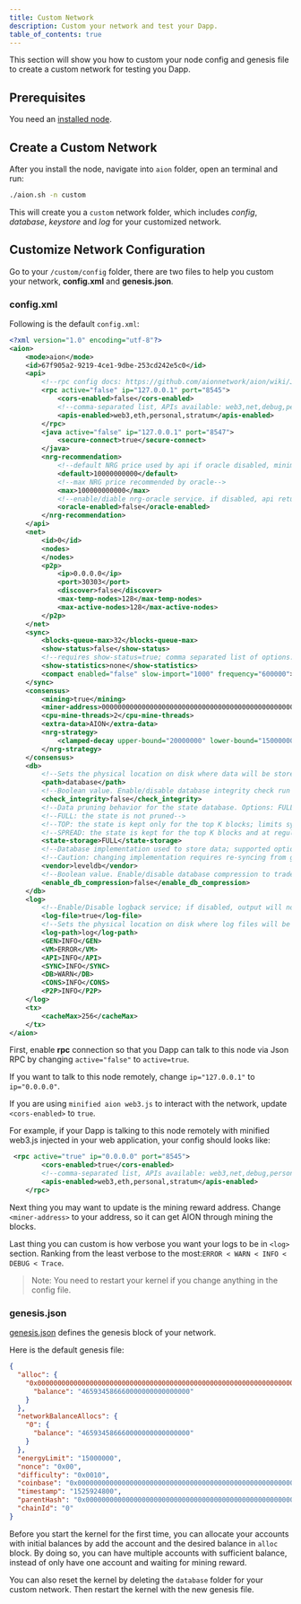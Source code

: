 ```yaml
---
title: Custom Network
description: Custom your network and test your Dapp.
table_of_contents: true
---
```


This section will show you how to custom your node config and genesis file to create a custom network for testing you Dapp.

## Prerequisites

You need an [installed node](/developers/nodes/java/install/).

## Create a Custom Network

After you install the node, navigate into `aion` folder, open an terminal and run:

```sh
./aion.sh -n custom
```

This will create you a `custom` network folder, which includes *config*, *database*, *keystore* and *log* for your customized network.

## Customize Network Configuration

Go to your `/custom/config` folder, there are two files to help you custom your network, **config.xml** and **genesis.json**.

### config.xml

Following is the default `config.xml`:

```xml
<?xml version="1.0" encoding="utf-8"?>
<aion>
	<mode>aion</mode>
	<id>67f905a2-9219-4ce1-9dbe-253cd242e5c0</id>
	<api>
		<!--rpc config docs: https://github.com/aionnetwork/aion/wiki/JSON-RPC-API-Docs-->
		<rpc active="false" ip="127.0.0.1" port="8545">
			<cors-enabled>false</cors-enabled>
			<!--comma-separated list, APIs available: web3,net,debug,personal,eth,stratum-->
			<apis-enabled>web3,eth,personal,stratum</apis-enabled>
		</rpc>
		<java active="false" ip="127.0.0.1" port="8547">
			<secure-connect>true</secure-connect>
		</java>
		<nrg-recommendation>
			<!--default NRG price used by api if oracle disabled, minimum price recommended by oracle-->
			<default>10000000000</default>
			<!--max NRG price recommended by oracle-->
			<max>100000000000</max>
			<!--enable/diable nrg-oracle service. if disabled, api returns default NRG price if asked for nrgPrice-->
			<oracle-enabled>false</oracle-enabled>
		</nrg-recommendation>
	</api>
	<net>
		<id>0</id>
		<nodes>
		</nodes>
		<p2p>
			<ip>0.0.0.0</ip>
			<port>30303</port>
			<discover>false</discover>
			<max-temp-nodes>128</max-temp-nodes>
			<max-active-nodes>128</max-active-nodes>
		</p2p>
	</net>
	<sync>
		<blocks-queue-max>32</blocks-queue-max>
		<show-status>false</show-status>
		<!--requires show-status=true; comma separated list of options: [all, peer_states, requests, seeds, leeches, responses, none]-->
		<show-statistics>none</show-statistics>
		<compact enabled="false" slow-import="1000" frequency="600000"></compact>
	</sync>
	<consensus>
		<mining>true</mining>
		<miner-address>0000000000000000000000000000000000000000000000000000000000000000</miner-address>
		<cpu-mine-threads>2</cpu-mine-threads>
		<extra-data>AION</extra-data>
		<nrg-strategy>
			<clamped-decay upper-bound="20000000" lower-bound="15000000"></clamped-decay>
		</nrg-strategy>
	</consensus>
	<db>
		<!--Sets the physical location on disk where data will be stored.-->
		<path>database</path>
		<!--Boolean value. Enable/disable database integrity check run at startup.-->
		<check_integrity>false</check_integrity>
		<!--Data pruning behavior for the state database. Options: FULL, TOP, SPREAD.-->
		<!--FULL: the state is not pruned-->
		<!--TOP: the state is kept only for the top K blocks; limits sync to branching only within the stored blocks-->
		<!--SPREAD: the state is kept for the top K blocks and at regular block intervals-->
		<state-storage>FULL</state-storage>
		<!--Database implementation used to store data; supported options: leveldb, h2, rocksdb.-->
		<!--Caution: changing implementation requires re-syncing from genesis!-->
		<vendor>leveldb</vendor>
		<!--Boolean value. Enable/disable database compression to trade storage space for execution time.-->
		<enable_db_compression>false</enable_db_compression>
	</db>
	<log>
		<!--Enable/Disable logback service; if disabled, output will not be logged.-->
		<log-file>true</log-file>
		<!--Sets the physical location on disk where log files will be stored.-->
		<log-path>log</log-path>
		<GEN>INFO</GEN>
		<VM>ERROR</VM>
		<API>INFO</API>
		<SYNC>INFO</SYNC>
		<DB>WARN</DB>
		<CONS>INFO</CONS>
		<P2P>INFO</P2P>
	</log>
	<tx>
		<cacheMax>256</cacheMax>
	</tx>
</aion>
```

First, enable **rpc** connection so that you Dapp can talk to this node via Json RPC by changing `active="false"` to `active=true`.

If you want to talk to this node remotely, change `ip="127.0.0.1"` to `ip="0.0.0.0"`.

If you are using `minified aion web3.js` to interact with the network, update `<cors-enabled>` to `true`.

For example, if your Dapp is talking to this node remotely with minified web3.js injected in your web application, your config should looks like:

```xml
 <rpc active="true" ip="0.0.0.0" port="8545">
        <cors-enabled>true</cors-enabled>
        <!--comma-separated list, APIs available: web3,net,debug,personal,eth,stratum-->
        <apis-enabled>web3,eth,personal,stratum</apis-enabled>
    </rpc>
```

Next thing you may want to update is the mining reward address. Change `<miner-address>` to your address, so it can get AION through mining the blocks.

Last thing you can custom is how verbose you want your logs to be in `<log>` section. Ranking from the least verbose to the most:`ERROR < WARN < INFO < DEBUG < Trace`.

> Note: You need to restart your kernel if you change anything in the config file.

### genesis.json

[genesis.json](https://github.com/aionnetwork/aion/wiki/Genesis-Block) defines the genesis block of your network.

Here is the default genesis file:

```json
{
  "alloc": {
    "0x0000000000000000000000000000000000000000000000000000000000000000": {
      "balance": "465934586660000000000000000"
    }
  },
  "networkBalanceAllocs": {
    "0": {
      "balance": "465934586660000000000000000"
    }
  },
  "energyLimit": "15000000",
  "nonce": "0x00",
  "difficulty": "0x0010",
  "coinbase": "0x0000000000000000000000000000000000000000000000000000000000000000",
  "timestamp": "1525924800",
  "parentHash": "0x0000000000000000000000000000000000000000000000000000000000000000",
  "chainId": "0"
}
```

Before you start the kernel for the first time, you can allocate your accounts with initial balances by add the account and the desired balance in `alloc` block. By doing so, you can have multiple accounts with sufficient balance, instead of only have one account and waiting for mining reward.

You can also reset the kernel by deleting the `database` folder for your custom network. Then restart the kernel with the new genesis file.
